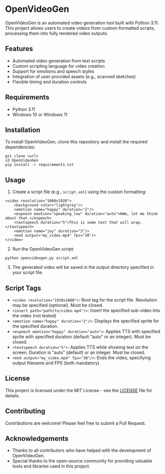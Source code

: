 # OpenVideoGen

OpenVideoGen is an automated video generation tool built with Python 3.11. This project allows users to create videos from custom-formatted scripts, processing them into fully rendered video outputs.

## Features

- Automated video generation from text scripts
- Custom scripting language for video creation
- Support for emotions and speech styles
- Integration of user-provided assets (e.g., scanned sketches)
- Flexible timing and duration controls

## Requirements

- Python 3.11
- Windows 10 or Windows 11

## Installation

To install OpenVideoGen, clone this repository and install the required dependencies:

```
git clone <url>
cd OpenVideoGen
pip install -r requirements.txt
```

## Usage

1. Create a script file (e.g., `script.xml`) using the custom formatting:

```
<video resolution="1080x1920">
    <background color="lightgrey"/>
    <emotion name="happy" duration="2"/>
    <espeech emotion="speaking_low" duration="auto">Hmm, let me think about that.</espeech>
    <textspeech duration="5">This is some text that will wrap.</textspeech>
    <emotion name="joy" duration="3"/>
    <end output="my_video.mp4" fps="30"/>
</video>
```

2. Run the OpenVideoGen script:

```
python openvideogen.py script.xml
```

3. The generated video will be saved in the output directory specified in your script file.

## Script Tags

- `<video resolution="1920x1080">`: Root tag for the script file. Resolution may be specified (optional). Must be closed.
- `<insert path="path/to/video.mp4"/>`: Insert the specified sub-video into the video (not tested)
- `<emotion name="happy" duration="2"/>`: Displays the specified sprite for the specified duration.
- `<espeech emotion="happy" duration="auto">`: Applies TTS with specified sprite with specified duration (default "auto" or an integer). Must be closed.
- `<textspeech duration="5">`: Applies TTS while showing text on the screen. Duration is "auto" (default) or an integer. Must be closed.
- `<end output="my_video.mp4" fps="30"/>`: Ends the video, specifying output filename and FPS (both mandatory)

## License

This project is licensed under the MIT License - see the [LICENSE](LICENSE) file for details.

## Contributing

Contributions are welcome! Please feel free to submit a Pull Request.

## Acknowledgements

- Thanks to all contributors who have helped with the development of OpenVideoGen.
- Special thanks to the open-source community for providing valuable tools and libraries used in this project.
